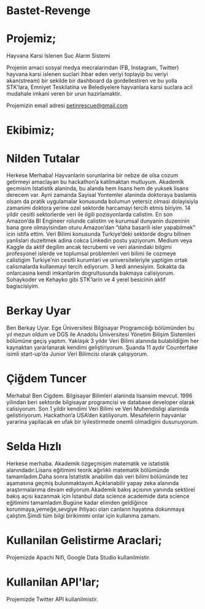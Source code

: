 # Bastet-Revenge


# Projemiz;
Hayvana Karsi Islenen Suc Alarm Sistemi

Projenin amaci sosyal medya mecralarindan (FB, Instagram, Twitter) hayvana karsi islenen suclari ihbar eden veriyi toplayip bu veriyi akan(stream) bir sekilde bir dashboard da gordellestiren ve bu yolla STK’lara, Emniyet Teskilatina ve Belediyelere hayvanlara karsi suclara acil mudahale imkani veren bir urun hazirlamaktir.

Projemizin email adresi petinrescue@gmail.com

# Ekibimiz;

  # Nilden Tutalar
  
  Herkese Merhaba! Hayvanlarin sorunlarina bir nebze de olsa cozum getirmeyi amaclayan bu hackathon’a katilmaktan mutluyum. Akademik gecmisim Istatistik alaninda, bu alanda hem lisans hem de yuksek lisans derecem var. Ayni zamanda Sayisal Yontemler alaninda doktoraya baslamis olsam da pratik uygulamalar konusunda bolumun yetersiz olmasi dolayisiyla zamanimi doktora yerine ozel sektorde harcamayi tercih etmis biriyim. 14 yildir cesitli sektorlerde veri ile ilgili pozisyonlarda calistim. En son Amazon’da BI Engineer rolunde calistim ve kurumsal dunyanin duzeninin bana gore olmayisindan oturu Amazon’dan “daha basarili isler yapabilmek” icin istifa ettim. Veri Bilimi konusunda Turkiye’deki sektorde dogru bilinen yanlislari duzeltmek adina cokca Linkedin postu yaziyorum. Medium veya Kaggle da aktif degilim ancak tecrubemi ve veri alanindaki bilgimi profesyonel islerde ve toplumsal problemleri veri bilimi ile cozmeye calistigim Turkiye’nin cesitli kurumlari ve universiteleriyle yaptigim ortak calismalarda kullanmayi tercih ediyorum. 3 kedi annesiyim. Sokakta da onlarcasina kendi imkanlarim dogrultusunda bakmaya calisiyorum. Sohaykoder ve Kehayko gibi STK’larin ve 4 yerel besicinin aktif bagiscisiyim. 

  # Berkay Uyar
  
  Ben Berkay Uyar. Ege Üniversitesi Bilgisayar Programcılığı bölümünden bu yıl mezun oldum ve DGS ile Anadolu Üniversitesi Yönetim Bilişim Sistemleri bölümüne geçiş yaptım. Yaklaşık 3 yıldır Veri Bilimi alanında bulabildiğim her kaynaktan yararlanarak kendimi geliştiriyorum. Şuanda 11 aydır Counterfake isimli start-up’da Junior Veri Bilimcisi olarak çalışıyorum.

  # Çiğdem Tuncer
  
  Merhaba! Ben Cigdem. Bilgisayar Bilimleri alaninda lisansim mevcut. 1996 yilindan beri sektorde bilgisayar programcisi ve database developer olarak calisiyorum. Son 1 yildir kendimi Veri Bilimi ve Veri Muhendisligi alaninda gelistiriyorum. Hackathon’a USA’den katiliyorum. Mesafelerin hayvanlar yararina yapilacak en ufak bir iyilestirmede onemli olmadigini dusunuyorum.  

  # Selda Hızlı
  
  Herkese merhaba. Akademik özgeçmişim matematik ve istatistik alanındadır.Lisans eğitimimi teorik ağırlıklı matematik bölümünde tamamladım.Daha sonra İstatistik anabilim dalı veri bilimi bölümünde tez aşamasına geçmiş bulunmaktayım.Açıklanabilir yapay zeka alanında araştırmalarıma devam ediyorum.Akademik bakış açısının yanında sektörel bakış açısı kazanmak için İstanbul data science academide data science eğitimimi tamamladım.Bugüne kadar elimden geldiğince korunmaya,yemeğe,sevgiye ihtiyacı olan canların hayatına dokunmaya çalıştım.Şimdi tüm bilgi birikimimi onlar için kullanma zamanı.

# Kullanilan Gelistirme Araclari;

Projemizde Apachi Nifi, Google Data Studio kullanilmistir.

# Kullanilan API'lar;

Projemizde Twitter API kullanilmistir.


